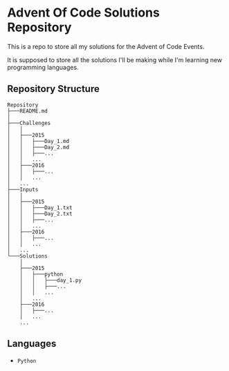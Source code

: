# Advent Of Code Solutions Repository

This is a repo to store all my solutions for the Advent of Code Events.

It is supposed to store all the solutions I'll be making while I'm learning new programming languages.

## Repository Structure

```
Repository
├───README.md
│
├───Challenges
│   │
│   ├───2015
│   │   ├───Day_1.md
│   │   ├───Day_2.md
│   │   ├───...
│   │   ...
│   ├───2016
│   │   ├───...
│   │   ...
│   ...
├───Inputs
│   │
│   ├───2015
│   │   ├───Day_1.txt
│   │   ├───Day_2.txt
│   │   ├───...
│   │   ...
│   ├───2016
│   │   ├───...
│   │   ...
│   ...
└───Solutions
    │
    ├───2015
    │   ├───python
    │   │   ├───day_1.py
    │   │   ├───...
    │   │   ...
    │   ...
    ├───2016
    │   ├───...
    │   ...
    ...
```

## Languages
- `Python`